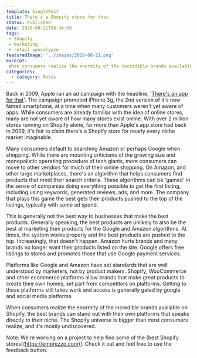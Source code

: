 ```yaml
---
template: SinglePost
title: There's a Shopify store for that
status: Published
date: 2020-08-21T08:34:00
tags:
 - Shopify
 - marketing
 - retail apocalypse
featuredImage: '../images/2020-08-21.png'
excerpt:
 When consumers realize the enormity of the incredible brands available on Shopify, the best brands can stand out with their own platforms that speaks directly to their niche. The Shopify universe is bigger than most consumers realize, and it's mostly undiscovered.
categories:
  - category: Notes
---
```

Back in 2009, Apple ran an ad campaign with the headline, '[There's an app for that](https://www.wired.com/2010/10/app-for-that/)'. The campaign promoted iPhone 3g, the 2nd version of it's now famed smartphone, at a time when many customers weren't yet aware of apps. While consumers are already familiar with the idea of online stores, many are not yet aware of how many stores exist online. With over 2 million stores running on Shopify alone, far more than Apple's app store had back in 2009, it's fair to claim there's a Shopify store for nearly every niche market imaginable.

Many consumers default to searching Amazon or perhaps Google when shopping. While there are mounting criticisms of the growing size and monopolistic operating procedure of tech giants, more consumers can move to other vendors for much of their online shopping. On Amazon, and other large marketplaces, there's an algorithm that helps consumers find products that meet their search criteria. These algorithms can be 'gamed' in the sense of companies doing everything possible to get the first listing, including using keywords, generated reviews, ads, and more. The company that plays this game the best gets their products pushed to the top of the listings, typically with some ad spend.

This is generally not the best way to businesses that make the best products. Generally speaking, the best products are unlikely to also be the best at marketing their products for the Google and Amazon algorithms. At times, the system works properly and the best products are pushed to the top. Increasingly, that doesn't happen. Amazon hurts brands and many brands no longer want their products listed on the site. Google offers free listings to stores and promotes those that use Google payment services.

Platforms like Google and Amazon have set standards that are well understood by marketers, not by product makers. Shopify, WooCommerce and other ecommerce platforms allow brands that make great products to create their own homes, set part from competitors on platforms. Getting to those platforms still takes work and access is generally gated by google and social media platforms.

When consumers realize the enormity of the incredible brands available on Shopify, the best brands can stand out with their own platforms that speaks directly to their niche. The Shopify universe is bigger than most consumers realize, and it's mostly undiscovered.

Note: We're working on a project to help find some of the [best Shopify stores[(https://emprezzo.com)]. Check it out and feel free to use the feedback button. 
